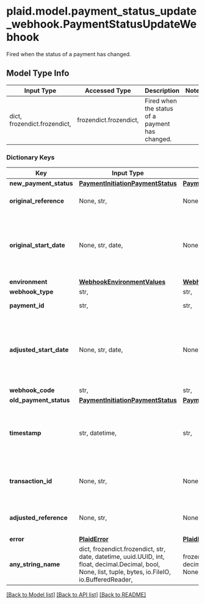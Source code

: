# plaid.model.payment_status_update_webhook.PaymentStatusUpdateWebhook

Fired when the status of a payment has changed.

## Model Type Info
Input Type | Accessed Type | Description | Notes
------------ | ------------- | ------------- | -------------
dict, frozendict.frozendict,  | frozendict.frozendict,  | Fired when the status of a payment has changed. | 

### Dictionary Keys
Key | Input Type | Accessed Type | Description | Notes
------------ | ------------- | ------------- | ------------- | -------------
**new_payment_status** | [**PaymentInitiationPaymentStatus**](PaymentInitiationPaymentStatus.md) | [**PaymentInitiationPaymentStatus**](PaymentInitiationPaymentStatus.md) |  | 
**original_reference** | None, str,  | NoneClass, str,  | The original value of the reference when creating the payment. | 
**original_start_date** | None, str, date,  | NoneClass, str,  | The original value of the &#x60;start_date&#x60; provided during the creation of a standing order. If the payment is not a standing order, this field will be &#x60;null&#x60;. | value must conform to RFC-3339 full-date YYYY-MM-DD
**environment** | [**WebhookEnvironmentValues**](WebhookEnvironmentValues.md) | [**WebhookEnvironmentValues**](WebhookEnvironmentValues.md) |  | 
**webhook_type** | str,  | str,  | &#x60;PAYMENT_INITIATION&#x60; | 
**payment_id** | str,  | str,  | The &#x60;payment_id&#x60; for the payment being updated | 
**adjusted_start_date** | None, str, date,  | NoneClass, str,  | The start date sent to the bank after adjusting for holidays or weekends.  Will be provided in [ISO 8601](https://wikipedia.org/wiki/ISO_8601) format (YYYY-MM-DD). If the start date did not require adjustment, or if the payment is not a standing order, this field will be &#x60;null&#x60;. | value must conform to RFC-3339 full-date YYYY-MM-DD
**webhook_code** | str,  | str,  | &#x60;PAYMENT_STATUS_UPDATE&#x60; | 
**old_payment_status** | [**PaymentInitiationPaymentStatus**](PaymentInitiationPaymentStatus.md) | [**PaymentInitiationPaymentStatus**](PaymentInitiationPaymentStatus.md) |  | 
**timestamp** | str, datetime,  | str,  | The timestamp of the update, in [ISO 8601](https://wikipedia.org/wiki/ISO_8601) format, e.g. &#x60;\&quot;2017-09-14T14:42:19.350Z\&quot;&#x60; | value must conform to RFC-3339 date-time
**transaction_id** | None, str,  | NoneClass, str,  | The transaction ID that this payment is associated with, if any. This is present only when a payment was initiated using virtual accounts. | [optional] 
**adjusted_reference** | None, str,  | NoneClass, str,  | The value of the reference sent to the bank after adjustment to pass bank validation rules. | [optional] 
**error** | [**PlaidError**](PlaidError.md) | [**PlaidError**](PlaidError.md) |  | [optional] 
**any_string_name** | dict, frozendict.frozendict, str, date, datetime, uuid.UUID, int, float, decimal.Decimal, bool, None, list, tuple, bytes, io.FileIO, io.BufferedReader,  | frozendict.frozendict, str, decimal.Decimal, BoolClass, NoneClass, tuple, bytes, FileIO | any string name can be used but the value must be the correct type | [optional]

[[Back to Model list]](../../README.md#documentation-for-models) [[Back to API list]](../../README.md#documentation-for-api-endpoints) [[Back to README]](../../README.md)

